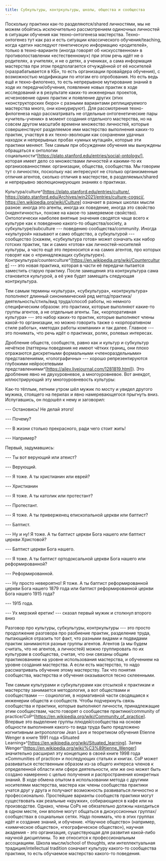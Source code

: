 ```yaml
---
title: Субкультуры, контркультуры, школы, общества и сообщества
---
```


Поскольку практики как-то разделяются/shared личностями, мы не можем
обойтись исключительно рассмотрением одиночных личностей в ситуации
обучения как техно-онтогенеза мастерства. Техно-онтогенез тут как раз и
есть ситуации классического обучения/teaching, когда «дети» наследуют
генетическую информацию «родителей», только в техно-варианте (иногда
говорят об «искусственном» в противопоставлении «естественному») при
этом речь идёт не о родителях, а учителях, и не о детях, а учениках, а
сама информация мастерства при этом предполагается отчуждённой от её
носителей («разрабатывается в КБ», то есть организации провайдера
обучения), с возможностью модификации по итогам его опробования. Но есть
ведь ещё и техно-филогенез, то есть непрерывное мутирование знаний в
ходе их передачи/обучения, появление новых практик в ходе исследований и
в результате каких-то инженерных проектов, исчезновение одних практик и
появление других (этих «конструкторских бюро» с разными вариантами
реплицируемого мастерства много, они конкурируют). Для рассмотрения
техно-филогенеза надо рассматривать не отдельные онтогенетические пары
«учитель-ученик» в момент создания отдельного мастерства, но на совсем
другом масштабе времени множество личностей, которые совершенствуют
разделяемое ими мастерство выполнения каких-то практик, участвуя в их
техно-эволюции как сохранении удачных находок и непрерывных пробах
«умных мутаций», которые эти практики меняют. Тем самым при обсуждении
обучения мы вынуждены обращаться к онтологии
социальности^[<https://plato.stanford.edu/entries/social-ontology/>],
которая имеет дело со множествами личностей и какими-то их
организованностями: организации, общества, сообщества. Мы говорим тут о
личностях, поскольку нас интересуют не столько организменные отличия
агентов, сколько отличия в мастерстве, в разделяемых/shared и непрерывно
эволюционирующих знаниях о практиках.

Культура/culture^[<https://plato.stanford.edu/entries/culture/>,
<https://plato.stanford.edu/Archives/win2021/entries/culture-cogsci/>,
<https://en.wikipedia.org/wiki/Culture>] означает в
разных школах мысли разное: иногда это агенты, иногда их поведение,
иногда это свойство («идентичность», похоже на какое-то замеряемое
свойство). Онтологически наиболее внятные значения сводятся чаще всего к
культуре как к поведению какого-то общества/society, а
субкультуре/subculture --- поведению сообщества/community. Иногда
«культурой» называют и само общество, а субкультурой --- сообщество
(скажем, «субкультура готов» может означать как набор готских практик,
так и самих «готов» как личностей-носителей культуры, а часто ещё это
переносится и на самих агентов, про которых говорят как о «принадлежащих
субкультуре»).
Контркультура/counterculture^[<https://en.wikipedia.org/wiki/Counterculture>] ---
это новая практика, которая в части её передачи пытается заместить
старую практику. После замещения эта контркультура сама становится
культурой, а её уже будет замещать следующая контркультура.

Тем самым термины «культура», «субкультура», «контркультура» пополняют
длинный синонимический ряд метод/практика/деятельность/стиль/вид
труда/способ работы, но немного специфическим образом: это практики,
которые выполняют какие-то группы агентов, а не отдельные агенты. Так,
«корпоративная культура» --- это набор каких-то практик, которые
выполняют члены какой-то организации, но можно говорить также о
«корпоративном стиле работы», «методах работы компании» и так далее.
Главное --- это понимать, что речь идёт о практиках, ролях, ролевых
интересах.

Дробление обществ, сообществ, равно как и культур и субкультур нечёткое
(паттерны поведения не имеют чётких границ, они плохо отражаются
дискретными формальными «членораздельными» представлениями,
«голографичны» --- хорошо репрезентируются глубокими нейросетевыми
представлениями^[<https://ailev.livejournal.com/1281819.html>]).
Это дробление явно не двухуровневое, а многоуровневое. Вот анекдот,
иллюстрирующий эту многоуровневость культуры:

Как-то тёплым, летним утром шёл мужик по мосту и увидел другого мужика,
стоящего на перилах и явно намеревающегося прыгнуть вниз. Испугавшись,
он подошёл к нему и заговорил:

--- Остановись! Не делай этого!

--- Почему?

--- В жизни столько прекрасного, ради чего стоит жить!

--- Например?

Первый, задумавшись:

--- Ты вот верующий или атеист?

--- Верующий.

--- Я тоже. А ты христианин или еврей?

--- Христианин

--- Я тоже. А ты католик или протестант?

--- Протестант.

--- Я тоже. А ты приверженец епископальной церкви или баптист?

--- Баптист.

--- Ну и ну! Я тоже. А ты баптист церкви Бога нашего или баптист церкви
Христовой?

--- Баптист церкви Бога нашего.

--- Я тоже. А ты баптист ортодоксальной церкви Бога нашего или
реформированной?

--- Реформированной.

--- Ну просто невероятно! Я тоже. А ты баптист реформированной церкви
Бога нашего 1879 года или баптист реформированной церкви Бога нашего
1915 года?

--- 1915 года.

--- Ух мерзкий еретик! --- сказал первый мужик и столкнул второго вниз

Разговор про культуры, субкультуры, контркультуры --- это просто
продолжение разговора про разбиение практик, разделение труда,
пытающийся отразить тот факт, что разными видами и подвидами практик
занимаются разные группы агентов. Агентов (а мы будем считать, что не
агентов, а личностей) можно группировать по их культурам в сообщества,
считая, что они связаны общим практикованием на уровне использования
мастерства, и обучением на уровне создания мастерства. А если есть
мастерство, то надо рассматривать обучение этому мастерству. Так что
понятия сообщества, мастерства и обучения оказываются тесно склеенными.

Тем самым культурами и субкультурами как отсылкой к практикам и
мастерству занимается методология, а вот обществами и сообществами ---
социология, в нормативной части сводящаяся к инженерии обществ и
сообществ. Чтобы подчеркнуть связь сообщества и практики, которые
выполняют личности, принадлежащие этим сообществам, часто говорят о
сообществе практики/community of
practice/CoP^[<https://en.wikipedia.org/wiki/Community_of_practice>].
Впервые это выделение группы ллюдей/сообщества на основе общности
выполнения какого-то вида труда было предложено когнитивным антропологом
Jean Lave и теоретиком обучения Etienne Wenger в книге 1991 года
«Situated
Learning»^[<https://en.wikipedia.org/wiki/Situated_learning>].
Затем
Wenger^[<https://en.wikipedia.org/wiki/%C3%89tienne_Wenger>]
значительно расширил эту концепцию в своей книге 1998 года «Communities
of practice» и последующих статьях и книгах. CoP может развиваться
естественным образом из-за общего интереса членов к определенной области
или сфере деятельности, или же оно может быть создано намеренно с целью
получения и распространения конкретных знаний. В ходе обмена опытом в
использовании метода с другими носителями мастерства, мастера как члены
сообщества практики учатся друг у друга и получают возможность
развиваться личностно и профессионально. Простейшие варианты сообществ
практики могут существовать как реальные «кружки», собирающиеся в кафе
или на производстве. Однако, члены CoPs не обязательно должны находиться
в одном месте, они вполне могут общаться в дискуссионных
группах/сообществах в социальных сетях. Надо понимать, что в этих
группах идёт и создание знаний, и обучение. «Научное общество»
(например, «химическое общество», «географическое общество»), научная
академия - это организация, существующая для развития какой-либо научной
дисциплины. То же относится к профессиональным ассоциациям. Школа
мысли/school of thoughts, или интеллектуальная традиция/intellectual
tradition означает культуру какого-то сообщества практики, то есть
обучаемое мастерство какого-то поведения.
